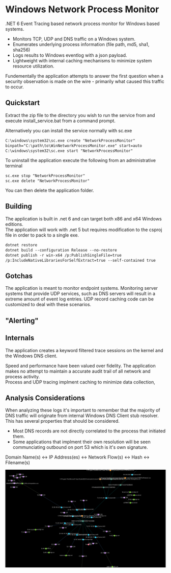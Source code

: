 # Windows Network Process Monitor

.NET 6 Event Tracing based network process monitor for Windows based systems.

- Monitors TCP, UDP and DNS traffic on a Windows system.
- Enumerates underlying process information (file path, md5, sha1, sha256)
- Logs results to Windows eventlog with a json payload.
- Lightweight with internal caching mechanisms to minimize system resource utilization.

Fundementally the application attempts to answer the first question when a security observation is made on the wire - primarily what caused this traffic to occur.



## Quickstart
Extract the zip file to the directory you wish to run the service from and execute install_service.bat from a command prompt.

Alternatively you can install the service normally with sc.exe

```
C:\windows\system32\sc.exe create "NetworkProcessMonitor" binpath="C:\path\to\WinNetworkProcessMonitor.exe" start=auto
C:\windows\system32\sc.exe start "NetworkProcessMonitor"
```

To uninstall the application execute the following from an administrative terminal
```
sc.exe stop "NetworkProcessMonitor" 
sc.exe delete "NetworkProcessMonitor" 
```

You can then delete the application folder.


## Building

The application is built in .net 6 and can target both x86 and x64 Windows editions.  
The application will work with .net 5 but requires modification to the csproj file in order to pack to a single exe.

```
dotnet restore
dotnet build --configuration Release --no-restore
dotnet publish -r win-x64 /p:PublishSingleFile=true /p:IncludeNativeLibrariesForSelfExtract=true --self-contained true
```

## Gotchas

The application is meant to monitor endpoint systems.  Monitoring server systems that provide UDP services, such as DNS servers will result in a extreme amount of event log entries.
UDP record caching code can be customized to deal with these scenarios.

## "Alerting"

## Internals

The application creates a keyword filtered trace sessions on the kernel and the Windows DNS client.

Speed and performance have been valued over fidelity.  The application makes no attempt to maintain a accurate audit trail of all network and process activity.  
Process and UDP tracing implment caching to minimize data collection,


## Analysis Considerations

When analyzing these logs it's important to remember that the majority of DNS traffic will originate from internal Windows DNS Client stub resolver.  This has several properties that should be considered.

- Most DNS records are not directly correlated to the process that initiated them.
- Some applications that implment their own resolution will be seen communciating outbound on port 53 which is it's own signature.


Domain Name(s) <-> IP Address(es) <-> Network Flow(s) <-> Hash <-> Filename(s)

![Gephi Output](/img/graph.png)


